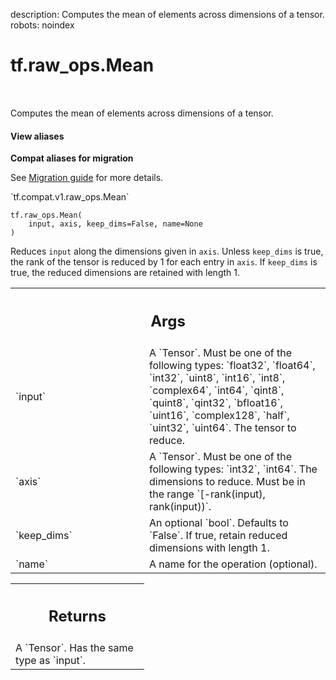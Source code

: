 description: Computes the mean of elements across dimensions of a tensor.
robots: noindex

# tf.raw_ops.Mean

<!-- Insert buttons and diff -->

<table class="tfo-notebook-buttons tfo-api nocontent" align="left">

</table>



Computes the mean of elements across dimensions of a tensor.

<section class="expandable">
  <h4 class="showalways">View aliases</h4>
  <p>
<b>Compat aliases for migration</b>
<p>See
<a href="https://www.tensorflow.org/guide/migrate">Migration guide</a> for
more details.</p>
<p>`tf.compat.v1.raw_ops.Mean`</p>
</p>
</section>

<pre class="devsite-click-to-copy prettyprint lang-py tfo-signature-link">
<code>tf.raw_ops.Mean(
    input, axis, keep_dims=False, name=None
)
</code></pre>



<!-- Placeholder for "Used in" -->

Reduces `input` along the dimensions given in `axis`. Unless
`keep_dims` is true, the rank of the tensor is reduced by 1 for each entry in
`axis`. If `keep_dims` is true, the reduced dimensions are
retained with length 1.

<!-- Tabular view -->
 <table class="responsive fixed orange">
<colgroup><col width="214px"><col></colgroup>
<tr><th colspan="2"><h2 class="add-link">Args</h2></th></tr>

<tr>
<td>
`input`
</td>
<td>
A `Tensor`. Must be one of the following types: `float32`, `float64`, `int32`, `uint8`, `int16`, `int8`, `complex64`, `int64`, `qint8`, `quint8`, `qint32`, `bfloat16`, `uint16`, `complex128`, `half`, `uint32`, `uint64`.
The tensor to reduce.
</td>
</tr><tr>
<td>
`axis`
</td>
<td>
A `Tensor`. Must be one of the following types: `int32`, `int64`.
The dimensions to reduce. Must be in the range
`[-rank(input), rank(input))`.
</td>
</tr><tr>
<td>
`keep_dims`
</td>
<td>
An optional `bool`. Defaults to `False`.
If true, retain reduced dimensions with length 1.
</td>
</tr><tr>
<td>
`name`
</td>
<td>
A name for the operation (optional).
</td>
</tr>
</table>



<!-- Tabular view -->
 <table class="responsive fixed orange">
<colgroup><col width="214px"><col></colgroup>
<tr><th colspan="2"><h2 class="add-link">Returns</h2></th></tr>
<tr class="alt">
<td colspan="2">
A `Tensor`. Has the same type as `input`.
</td>
</tr>

</table>

